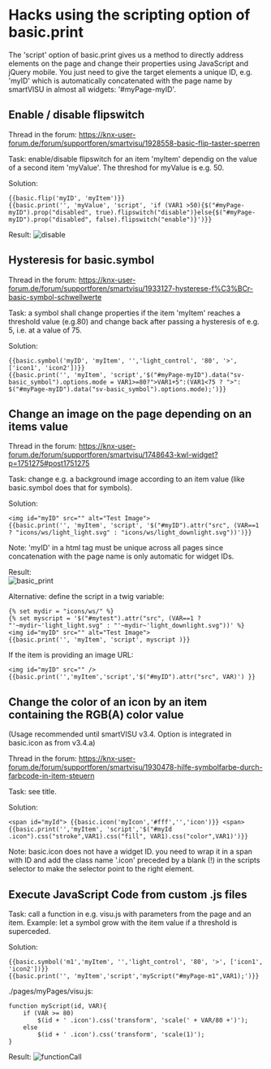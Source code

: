 # Hacks using the scripting option of basic.print
The 'script' option of basic.print gives us a method to directly address elements on the page and change their properties using JavaScript and jQuery mobile. You just need to give the
target elements a unique ID, e.g. 'myID' which is automatically concatenated with the page name by smartVISU in almost all widgets: '#myPage-myID'. 

## Enable / disable flipswitch
Thread in the forum: https://knx-user-forum.de/forum/supportforen/smartvisu/1928558-basic-flip-taster-sperren

Task: enable/disable flipswitch for an item 'myItem' dependig on the value of a second item 'myValue'. The threshod for myValue is e.g. 50.

Solution:
```
{{basic.flip('myID', 'myItem')}}
{{basic.print('', 'myValue', 'script', 'if (VAR1 >50){$("#myPage-myID").prop("disabled", true).flipswitch("disable")}else{$("#myPage-myID").prop("disabled", false).flipswitch("enable")}')}}
```

Result:
![disable](https://github.com/smartVISU-newstuff/widgets/assets/60430485/78b1006f-2767-409a-bcac-b9cea5ca4168)


## Hysteresis for basic.symbol
Thread in the forum: https://knx-user-forum.de/forum/supportforen/smartvisu/1933127-hysterese-f%C3%BCr-basic-symbol-schwellwerte

Task: a symbol shall change properties if the item 'myItem' reaches a threshold value (e.g.80) and change back after passing a hysteresis of e.g. 5, i.e. at a value of 75. 

Solution:
```
{{basic.symbol('myID', 'myItem', '','light_control', '80', '>', ['icon1', 'icon2'])}}
{{basic.print('', 'myItem', 'script','$("#myPage-myID").data("sv-basic_symbol").options.mode = VAR1>=80?">VAR1+5":(VAR1<75 ? ">": $("#myPage-myID").data("sv-basic_symbol").options.mode);')}}
```


## Change an image on the page depending on an items value
Thread in the forum: https://knx-user-forum.de/forum/supportforen/smartvisu/1748643-kwl-widget?p=1751275#post1751275

Task: change e.g. a background image according to an item value (like basic.symbol does that for symbols). 
 
Solution:
```
<img id="myID" src="" alt="Test Image">
{{basic.print('', 'myItem', 'script', '$("#myID").attr("src", (VAR==1 ? "icons/ws/light_light.svg" : "icons/ws/light_downlight.svg"))')}}
```


Note: 'myID' in a html tag must be unique across all pages since concatenation with the page name is only automatic for widget IDs.

Result:  
![basic_print](https://github.com/smartVISU-newstuff/widgets/assets/60430485/1405c628-1848-4a57-b6c3-348b79059956)

Alternative: define the script in a twig variable:
```
{% set mydir = "icons/ws/" %}
{% set myscript = '$("#mytest").attr("src", (VAR==1 ? "'~mydir~'light_light.svg" : "'~mydir~'light_downlight.svg"))' %}
<img id="myID" src="" alt="Test Image">
{{basic.print('', 'myItem', 'script', myscript )}}
```
If the item is providing an image URL:
```
<img id="myID" src="" />
{{basic.print('','myItem','script','$("#myID").attr("src", VAR)') }}
```


## Change the color of an icon by an item containing the RGB(A) color value
(Usage recommended until smartVISU v3.4. Option is integrated in basic.icon as from v3.4.a)

Thread in the forum: https://knx-user-forum.de/forum/supportforen/smartvisu/1930478-hilfe-symbolfarbe-durch-farbcode-in-item-steuern

Task: see title.

Solution:
```
<span id="myId"> {{basic.icon('myIcon','#fff','','icon')}} <span>
{{basic.print('','myItem', 'script','$("#myId .icon").css("stroke",VAR1).css("fill", VAR1).css("color",VAR1)')}}
```

Note: basic.icon does not have a widget ID. you need to wrap it in a span with ID and add the class name '.icon' preceded by a blank (!) in the scripts selector to make the selector point to the right element.


## Execute JavaScript Code from custom .js files

Task: call a function in e.g. visu.js with parameters from the page and an item.
Example: let a symbol grow with the item value if a threshold is superceded.      

Solution:
```
{{basic.symbol('m1','myItem', '','light_control', '80', '>', ['icon1', 'icon2'])}}
{{basic.print('', 'myItem','script','myScript("#myPage-m1",VAR1);')}}
```
./pages/myPages/visu.js:
```
function myScript(id, VAR){
	if (VAR >= 80)
		$(id + ' .icon').css('transform', 'scale(' + VAR/80 +')');
	else
		$(id + ' .icon').css('transform', 'scale(1)');
}	
```
Result:
![functionCall](https://github.com/smartVISU-newstuff/widgets/assets/17801971/9eeb9acd-da59-440b-8a33-01a52206122c)
